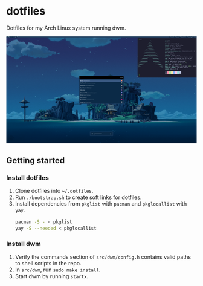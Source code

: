 # dotfiles

Dotfiles for my Arch Linux system running dwm.

![Desktop preview](/assets/preview.png)

## Getting started

### Install dotfiles

1. Clone dotfiles into `~/.dotfiles`.
2. Run `./bootstrap.sh` to create soft links for dotfiles.
3. Install dependencies from `pkglist` with `pacman` and `pkglocallist` with `yay`.
    ```sh
    pacman -S - < pkglist
    yay -S --needed < pkglocallist
    ```

### Install dwm

1. Verify the commands section of `src/dwm/config.h` contains valid paths to shell scripts in the repo.
2. In `src/dwm`, run `sudo make install`.
3. Start dwm by running `startx`.
